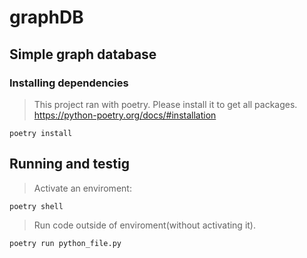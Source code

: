 # graphDB

## Simple graph database

### Installing dependencies

> This project ran with poetry. Please install it to get all packages.
> https://python-poetry.org/docs/#installation

```shell
poetry install
```

## Running and testig

> Activate an enviroment:
```shell
poetry shell
```

> Run code outside of enviroment(without activating it).
```shell
poetry run python_file.py
```